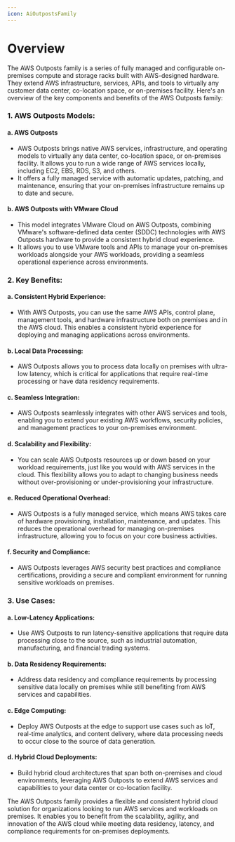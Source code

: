 ```yaml
---
icon: AiOutpostsFamily
---
```

# Overview

The AWS Outposts family is a series of fully managed and configurable on-premises compute and storage racks built with AWS-designed hardware. They extend AWS infrastructure, services, APIs, and tools to virtually any customer data center, co-location space, or on-premises facility. Here's an overview of the key components and benefits of the AWS Outposts family:

### 1. AWS Outposts Models:

#### a. AWS Outposts

- AWS Outposts brings native AWS services, infrastructure, and operating models to virtually any data center, co-location space, or on-premises facility. It allows you to run a wide range of AWS services locally, including EC2, EBS, RDS, S3, and others.
- It offers a fully managed service with automatic updates, patching, and maintenance, ensuring that your on-premises infrastructure remains up to date and secure.

#### b. AWS Outposts with VMware Cloud

- This model integrates VMware Cloud on AWS Outposts, combining VMware's software-defined data center (SDDC) technologies with AWS Outposts hardware to provide a consistent hybrid cloud experience.
- It allows you to use VMware tools and APIs to manage your on-premises workloads alongside your AWS workloads, providing a seamless operational experience across environments.

### 2. Key Benefits:

#### a. Consistent Hybrid Experience:

- With AWS Outposts, you can use the same AWS APIs, control plane, management tools, and hardware infrastructure both on premises and in the AWS cloud. This enables a consistent hybrid experience for deploying and managing applications across environments.

#### b. Local Data Processing:

- AWS Outposts allows you to process data locally on premises with ultra-low latency, which is critical for applications that require real-time processing or have data residency requirements.

#### c. Seamless Integration:

- AWS Outposts seamlessly integrates with other AWS services and tools, enabling you to extend your existing AWS workflows, security policies, and management practices to your on-premises environment.

#### d. Scalability and Flexibility:

- You can scale AWS Outposts resources up or down based on your workload requirements, just like you would with AWS services in the cloud. This flexibility allows you to adapt to changing business needs without over-provisioning or under-provisioning your infrastructure.

#### e. Reduced Operational Overhead:

- AWS Outposts is a fully managed service, which means AWS takes care of hardware provisioning, installation, maintenance, and updates. This reduces the operational overhead for managing on-premises infrastructure, allowing you to focus on your core business activities.

#### f. Security and Compliance:

- AWS Outposts leverages AWS security best practices and compliance certifications, providing a secure and compliant environment for running sensitive workloads on premises.

### 3. Use Cases:

#### a. Low-Latency Applications:

- Use AWS Outposts to run latency-sensitive applications that require data processing close to the source, such as industrial automation, manufacturing, and financial trading systems.

#### b. Data Residency Requirements:

- Address data residency and compliance requirements by processing sensitive data locally on premises while still benefiting from AWS services and capabilities.

#### c. Edge Computing:

- Deploy AWS Outposts at the edge to support use cases such as IoT, real-time analytics, and content delivery, where data processing needs to occur close to the source of data generation.

#### d. Hybrid Cloud Deployments:

- Build hybrid cloud architectures that span both on-premises and cloud environments, leveraging AWS Outposts to extend AWS services and capabilities to your data center or co-location facility.

The AWS Outposts family provides a flexible and consistent hybrid cloud solution for organizations looking to run AWS services and workloads on premises. It enables you to benefit from the scalability, agility, and innovation of the AWS cloud while meeting data residency, latency, and compliance requirements for on-premises deployments.